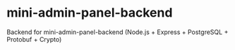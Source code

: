 # mini-admin-panel-backend
Backend for mini-admin-panel-backend  (Node.js + Express + PostgreSQL + Protobuf + Crypto)
